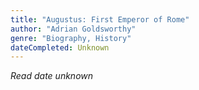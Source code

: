 ```yaml
---
title: "Augustus: First Emperor of Rome"
author: "Adrian Goldsworthy"
genre: "Biography, History"
dateCompleted: Unknown
---
```


*Read date unknown*


